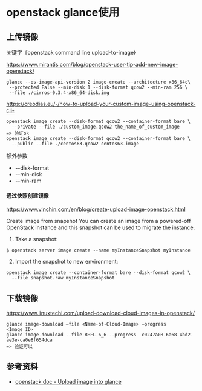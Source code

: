 # openstack glance使用

## 上传镜像

关键字《openstack command line upload-to-image》

https://www.mirantis.com/blog/openstack-user-tip-add-new-image-openstack/
```
glance --os-image-api-version 2 image-create --architecture x86_64c\
 --protected False --min-disk 1 --disk-format qcow2 --min-ram 256 \
 --file ./cirros-0.3.4-x86_64-disk.img
```

https://creodias.eu/-/how-to-upload-your-custom-image-using-openstack-cli-
```
openstack image create --disk-format qcow2 --container-format bare \
  --private --file ./custom_image.qcow2 the_name_of_custom_image
=> 验证ok
openstack image create --disk-format qcow2 --container-format bare \
  --public --file ./centos63.qcow2 centos63-image
```

额外参数
- --disk-format <disk-format>
- --min-disk <disk-gb>
- --min-ram <ram-mb>

#### 通过快照创建镜像

https://www.vinchin.com/en/blog/create-upload-image-openstack.html

Create image from snapshot
You can create an image from a powered-off OpenStack instance and this snapshot can be used to migrate the instance.

1. Take a snapshot:
```
$ openstack server image create --name myInstanceSnapshot myInstance
```

2. Import the snapshot to new environment:
```
openstack image create --container-format bare --disk-format qcow2 \
  --file snapshot.raw myInstanceSnapshot
```

## 下载镜像

https://www.linuxtechi.com/upload-download-cloud-images-in-openstack/
```
glance image-download –file <Name-of-Cloud-Image> –progress  <Image_ID>
glance image-download --file RHEL-6_6 --progress  c0247a08-6a68-4bd2-ae3e-ca0e8f654dca
=> 验证可以
```

## 参考资料

- [openstack doc - Upload image into glance](https://docs.openstack.org/murano/yoga/reference/appendix/articles/image_builders/upload.html)
